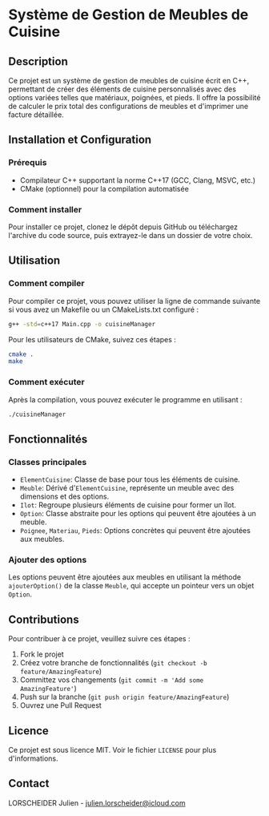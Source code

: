 
# Système de Gestion de Meubles de Cuisine

## Description
Ce projet est un système de gestion de meubles de cuisine écrit en C++, permettant de créer des éléments de cuisine personnalisés avec des options variées telles que matériaux, poignées, et pieds. Il offre la possibilité de calculer le prix total des configurations de meubles et d'imprimer une facture détaillée.

## Installation et Configuration

### Prérequis
- Compilateur C++ supportant la norme C++17 (GCC, Clang, MSVC, etc.)
- CMake (optionnel) pour la compilation automatisée

### Comment installer
Pour installer ce projet, clonez le dépôt depuis GitHub ou téléchargez l'archive du code source, puis extrayez-le dans un dossier de votre choix.

## Utilisation

### Comment compiler
Pour compiler ce projet, vous pouvez utiliser la ligne de commande suivante si vous avez un Makefile ou un CMakeLists.txt configuré :

```sh
g++ -std=c++17 Main.cpp -o cuisineManager
```

Pour les utilisateurs de CMake, suivez ces étapes :

```sh
cmake .
make
```

### Comment exécuter
Après la compilation, vous pouvez exécuter le programme en utilisant :

```sh
./cuisineManager
```

## Fonctionnalités

### Classes principales
- `ElementCuisine`: Classe de base pour tous les éléments de cuisine.
- `Meuble`: Dérivé d'`ElementCuisine`, représente un meuble avec des dimensions et des options.
- `Ilot`: Regroupe plusieurs éléments de cuisine pour former un îlot.
- `Option`: Classe abstraite pour les options qui peuvent être ajoutées à un meuble.
- `Poignee`, `Materiau`, `Pieds`: Options concrètes qui peuvent être ajoutées aux meubles.

### Ajouter des options
Les options peuvent être ajoutées aux meubles en utilisant la méthode `ajouterOption()` de la classe `Meuble`, qui accepte un pointeur vers un objet `Option`.

## Contributions

Pour contribuer à ce projet, veuillez suivre ces étapes :

1. Fork le projet
2. Créez votre branche de fonctionnalités (`git checkout -b feature/AmazingFeature`)
3. Committez vos changements (`git commit -m 'Add some AmazingFeature'`)
4. Push sur la branche (`git push origin feature/AmazingFeature`)
5. Ouvrez une Pull Request

## Licence
Ce projet est sous licence MIT. Voir le fichier `LICENSE` pour plus d'informations.

## Contact
LORSCHEIDER Julien - [julien.lorscheider@icloud.com](mailto:julien.lorscheider@icloud.com)
